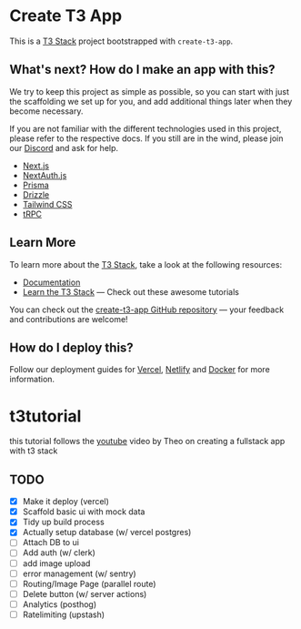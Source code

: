# Create T3 App

This is a [T3 Stack](https://create.t3.gg/) project bootstrapped with `create-t3-app`.

## What's next? How do I make an app with this?

We try to keep this project as simple as possible, so you can start with just the scaffolding we set up for you, and add additional things later when they become necessary.

If you are not familiar with the different technologies used in this project, please refer to the respective docs. If you still are in the wind, please join our [Discord](https://t3.gg/discord) and ask for help.

- [Next.js](https://nextjs.org)
- [NextAuth.js](https://next-auth.js.org)
- [Prisma](https://prisma.io)
- [Drizzle](https://orm.drizzle.team)
- [Tailwind CSS](https://tailwindcss.com)
- [tRPC](https://trpc.io)

## Learn More

To learn more about the [T3 Stack](https://create.t3.gg/), take a look at the following resources:

- [Documentation](https://create.t3.gg/)
- [Learn the T3 Stack](https://create.t3.gg/en/faq#what-learning-resources-are-currently-available) — Check out these awesome tutorials

You can check out the [create-t3-app GitHub repository](https://github.com/t3-oss/create-t3-app) — your feedback and contributions are welcome!

## How do I deploy this?

Follow our deployment guides for [Vercel](https://create.t3.gg/en/deployment/vercel), [Netlify](https://create.t3.gg/en/deployment/netlify) and [Docker](https://create.t3.gg/en/deployment/docker) for more information.

# t3tutorial

this tutorial follows the [youtube](https://www.youtube.com/watch?v=d5x0JCZbAJs&list=TLPQMTkwNDIwMjQTpaJ12pHyHQ&index=2) video by Theo on creating a fullstack app with t3 stack

## TODO

- [x] Make it deploy (vercel)
- [x] Scaffold basic ui with mock data
- [x] Tidy up build process
- [x] Actually setup database (w/ vercel postgres)
- [ ] Attach DB to ui
- [ ] Add auth (w/ clerk)
- [ ] add image upload
- [ ] error management (w/ sentry)
- [ ] Routing/Image Page (parallel route)
- [ ] Delete button (w/ server actions)
- [ ] Analytics (posthog)
- [ ] Ratelimiting (upstash)
